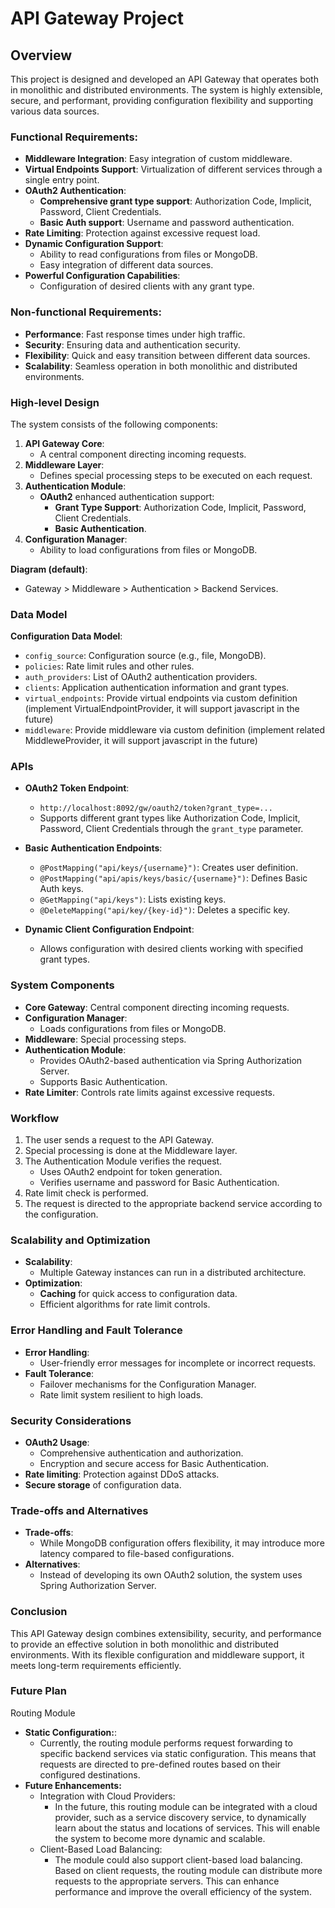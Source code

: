 
# API Gateway Project

## Overview
This project is designed and developed an API Gateway that operates both in monolithic and distributed environments. The system is highly extensible, secure, and performant, providing configuration flexibility and supporting various data sources.

### Functional Requirements:
- **Middleware Integration**: Easy integration of custom middleware.
- **Virtual Endpoints Support**: Virtualization of different services through a single entry point.
- **OAuth2 Authentication**:
  - **Comprehensive grant type support**: Authorization Code, Implicit, Password, Client Credentials.
  - **Basic Auth support**: Username and password authentication.
- **Rate Limiting**: Protection against excessive request load.
- **Dynamic Configuration Support**:
  - Ability to read configurations from files or MongoDB.
  - Easy integration of different data sources.
- **Powerful Configuration Capabilities**:
  - Configuration of desired clients with any grant type.

### Non-functional Requirements:
- **Performance**: Fast response times under high traffic.
- **Security**: Ensuring data and authentication security.
- **Flexibility**: Quick and easy transition between different data sources.
- **Scalability**: Seamless operation in both monolithic and distributed environments.

### High-level Design
The system consists of the following components:
1. **API Gateway Core**:
   - A central component directing incoming requests.
2. **Middleware Layer**:
   - Defines special processing steps to be executed on each request.
3. **Authentication Module**:
   - **OAuth2** enhanced authentication support:
     - **Grant Type Support**: Authorization Code, Implicit, Password, Client Credentials.
     - **Basic Authentication**.
4. **Configuration Manager**:
   - Ability to load configurations from files or MongoDB.

**Diagram (default)**:
- Gateway > Middleware > Authentication > Backend Services.


### Data Model
**Configuration Data Model**:
- `config_source`: Configuration source (e.g., file, MongoDB).
- `policies`: Rate limit rules and other rules.
- `auth_providers`: List of OAuth2 authentication providers.
- `clients`: Application authentication information and grant types.
- `virtual_endpoints`: Provide virtual endpoints via custom definition (implement VirtualEndpointProvider, it will support javascript in the future)
- `middleware`: Provide middleware via custom definition (implement related MiddleweProvider, it will support javascript in the future)


### APIs
- **OAuth2 Token Endpoint**:
  - `http://localhost:8092/gw/oauth2/token?grant_type=...`
  - Supports different grant types like Authorization Code, Implicit, Password, Client Credentials through the `grant_type` parameter.

- **Basic Authentication Endpoints**:
  - `@PostMapping("api/keys/{username}")`: Creates user definition.
  - `@PostMapping("api/apis/keys/basic/{username}")`: Defines Basic Auth keys.
  - `@GetMapping("api/keys")`: Lists existing keys.
  - `@DeleteMapping("api/key/{key-id}")`: Deletes a specific key.

- **Dynamic Client Configuration Endpoint**:
  - Allows configuration with desired clients working with specified grant types.

### System Components
- **Core Gateway**: Central component directing incoming requests.
- **Configuration Manager**:
  - Loads configurations from files or MongoDB.
- **Middleware**: Special processing steps.
- **Authentication Module**:
  - Provides OAuth2-based authentication via Spring Authorization Server.
  - Supports Basic Authentication.
- **Rate Limiter**: Controls rate limits against excessive requests.

### Workflow
1. The user sends a request to the API Gateway.
2. Special processing is done at the Middleware layer.
3. The Authentication Module verifies the request.
   - Uses OAuth2 endpoint for token generation.
   - Verifies username and password for Basic Authentication.
4. Rate limit check is performed.
5. The request is directed to the appropriate backend service according to the configuration.

### Scalability and Optimization
- **Scalability**:
  - Multiple Gateway instances can run in a distributed architecture.
- **Optimization**:
  - **Caching** for quick access to configuration data.
  - Efficient algorithms for rate limit controls.

### Error Handling and Fault Tolerance
- **Error Handling**:
  - User-friendly error messages for incomplete or incorrect requests.
- **Fault Tolerance**:
  - Failover mechanisms for the Configuration Manager.
  - Rate limit system resilient to high loads.

### Security Considerations
- **OAuth2 Usage**:
  - Comprehensive authentication and authorization.
  - Encryption and secure access for Basic Authentication.
- **Rate limiting**: Protection against DDoS attacks.
- **Secure storage** of configuration data.

### Trade-offs and Alternatives
- **Trade-offs**:
  - While MongoDB configuration offers flexibility, it may introduce more latency compared to file-based configurations.
- **Alternatives**:
  - Instead of developing its own OAuth2 solution, the system uses Spring Authorization Server.

### Conclusion
This API Gateway design combines extensibility, security, and performance to provide an effective solution in both monolithic and distributed environments. With its flexible configuration and middleware support, it meets long-term requirements efficiently.

### Future Plan

Routing Module
- **Static Configuration:**:
    - Currently, the routing module performs request forwarding to specific backend services via static configuration. This means that requests are directed to pre-defined routes based on their configured destinations.
- **Future Enhancements:**
  - Integration with Cloud Providers:
    - In the future, this routing module can be integrated with a cloud provider, such as a service discovery service, to dynamically learn about the status and locations of services. This will enable the system to become more dynamic and scalable.
  - Client-Based Load Balancing:
    - The module could also support client-based load balancing. Based on client requests, the routing module can distribute more requests to the appropriate servers. This can enhance performance and improve the overall efficiency of the system.
